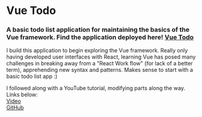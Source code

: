 # Vue Todo

### A basic todo list application for maintaining the basics of the Vue framework. Find the application deployed here! [Vue Todo](https://kevindmorris.github.io/vue-todo/)

I build this application to begin exploring the Vue framework. Really only having developed user interfaces with React, learning Vue has posed many challenges in breaking away from a "React Work flow" (for lack of a better term), apprehending new syntax and patterns. Makes sense to start with a basic todo list app :)

I followed along with a YouTube tutorial, modifying parts along the way. Links below:  
[Video](https://www.youtube.com/watch?v=KTFH4P8unUQ&t=621s)  
[GitHub](https://github.com/johnkomarnicki/vue-3-crash-course/tree/main)
